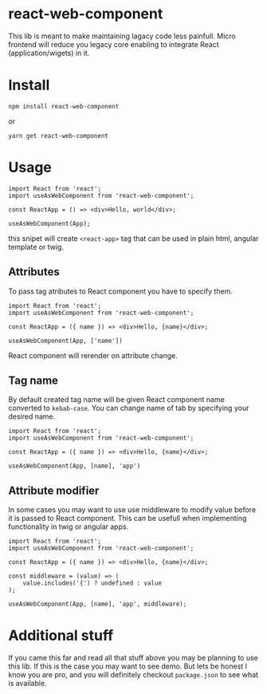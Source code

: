 # react-web-component

  This lib is meant to make maintaining lagacy code less painfull.
Micro frontend will reduce you legacy core enabling to integrate React (application/wigets) in it.

# Install

    npm install react-web-component
or

    yarn get react-web-component

# Usage

    import React from 'react';
    import useAsWebComponent from 'react-web-component';

    const ReactApp = () => <div>Hello, world</div>;
    
    useAsWebComponent(App);

this snipet will create `<react-app>` tag that can be used in plain html, angular template or twig.

## Attributes

To pass tag atributes to React component you have to specify them.

    import React from 'react';
    import useAsWebComponent from 'react-web-component';

    const ReactApp = ({ name }) => <div>Hello, {name}</div>;
    
    useAsWebComponent(App, ['name'])

React component will rerender on attribute change.

## Tag name

By default created tag name will be given React component name converted to `kebab-case`. You can change name of tab by specifying your desired name.

    import React from 'react';
    import useAsWebComponent from 'react-web-component';

    const ReactApp = ({ name }) => <div>Hello, {name}</div>;
    
    useAsWebComponent(App, [name], 'app')

## Attribute modifier

In some cases you may want to use use middleware to modify value before it is passed to React component. This can be usefull when implementing functionality in twig or angular apps.

    import React from 'react';
    import useAsWebComponent from 'react-web-component';

    const ReactApp = ({ name }) => <div>Hello, {name}</div>;
    
    const middleware = (value) => (
        value.includes('{') ? undefined : value
    );

    useAsWebComponent(App, [name], 'app', middleware);

# Additional stuff

If you came this far and read all that stuff above you may be planning to use this lib. If this is the case you may want to see demo. But lets be honest I know you are pro, and you will definitely checkout `package.json` to see what is available.